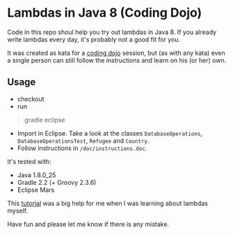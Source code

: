 # Lambdas in Java 8 (Coding Dojo)

Code in this repo shoul help you try out lambdas in Java 8. If you already write lambdas every day, it's probably not a good fit for you. 

It was created as kata for a [coding dojo](http://codingdojo.org/) session, but (as with any kata) even a single person can still follow the instructions and learn on his (or her) own.

## Usage

* checkout
* run 
> gradle eclipse
* Import in Eclipse. Take a look at the classes `DatabaseOperations`, `DatabaseOperationsTest`, `Refugee` and `Country`.
* Follow instructions in `/doc/instructions.doc`.
 
It's tested with:
* Java 1.8.0_25
* Gradle 2.2 (+ Groovy 2.3.6)
* Eclipse Mars

This [tutorial](https://docs.oracle.com/javase/tutorial/java/javaOO/lambdaexpressions.html) was a big help for me when I was learning about lambdas myself. 

Have fun and please let me know if there is any mistake.
